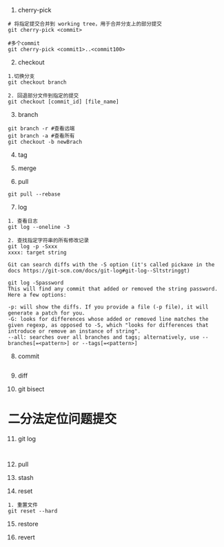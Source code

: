 
1. cherry-pick
```
# 将指定提交合并到 working tree，用于合并分支上的部分提交
git cherry-pick <commit>

#多个commit 
git cherry-pick <commit1>..<commit100>
```


2. checkout 
```
1.切换分支
git checkout branch

2. 回退部分文件到指定的提交
git checkout [commit_id] [file_name]
```


3. branch
```
git branch -r #查看远端
git branch -a #查看所有
git checkout -b newBrach
```

4. tag


5. merge


6. pull
```
git pull --rebase
```

7. log
```
1. 查看日志
git log --oneline -3

2. 查找指定字符串的所有修改记录
git log -p -Sxxx
xxxx: target string

Git can search diffs with the -S option (it's called pickaxe in the docs https://git-scm.com/docs/git-log#git-log--Sltstringgt)

git log -Spassword
This will find any commit that added or removed the string password. Here a few options:

-p: will show the diffs. If you provide a file (-p file), it will generate a patch for you.
-G: looks for differences whose added or removed line matches the given regexp, as opposed to -S, which "looks for differences that introduce or remove an instance of string".
--all: searches over all branches and tags; alternatively, use --branches[=<pattern>] or --tags[=<pattern>]

```

8. commit 
```

```

9. diff


10. git bisect
# 二分法定位问题提交


11. git log 
```


```


12. pull


13. stash


14. reset
```
1. 重置文件
git reset --hard

```

15. restore

16. revert



